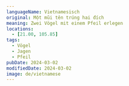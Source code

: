 ```yaml
---
languageName: Vietnamesisch
original: Một mũi tên trúng hai đích
meaning: Zwei Vögel mit einem Pfeil erlegen
locations:
  - [21.00, 105.85]
tags:
  - Vögel
  - Jagen
  - Pfeil
pubDate: 2024-03-02
modifiedDate: 2024-03-02
image: de/vietnamese
---
```

